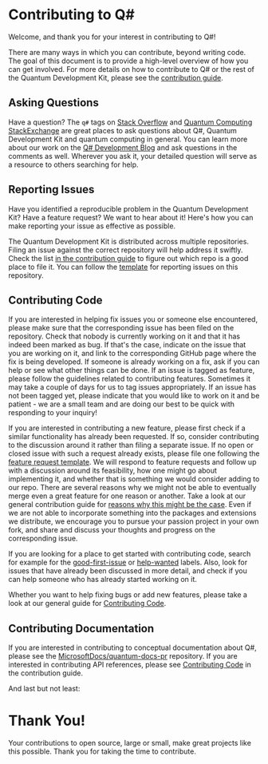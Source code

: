 # Contributing to Q#

Welcome, and thank you for your interest in contributing to Q#!

There are many ways in which you can contribute, beyond writing code. The goal of this document is to provide a high-level overview of how you can get involved.
For more details on how to contribute to Q# or the rest of the Quantum Development Kit, please see the [contribution guide](https://docs.microsoft.com/quantum/contributing/).

## Asking Questions

Have a question? The `q#` tags on [Stack Overflow](https://stackoverflow.com/questions/tagged/q%23) and [Quantum Computing StackExchange](https://quantumcomputing.stackexchange.com/questions/tagged/q%23) are great places to ask questions about Q#, Quantum Development Kit and quantum computing in general.
You can learn more about our work on the [Q# Development Blog](https://devblogs.microsoft.com/qsharp/) and ask questions in the comments as well.
Wherever you ask it, your detailed question will serve as a resource to others searching for help.

## Reporting Issues

Have you identified a reproducible problem in the Quantum Development Kit?
Have a feature request?
We want to hear about it!
Here's how you can make reporting your issue as effective as possible.

The Quantum Development Kit is distributed across multiple repositories. Filing an issue against the correct repository will help address it swiftly. Check the list [in the contribution guide](https://docs.microsoft.com/quantum/contributing/#where-do-contributions-go) to figure out which repo is a good place to file it.
You can follow the [template](https://github.com/microsoft/qsharp-runtime/issues/new?assignees=&labels=bug&template=bug_report.md&title=) for reporting issues on this repository. 


## Contributing Code

If you are interested in helping fix issues you or someone else encountered, 
please make sure that the corresponding issue has been filed on the repository. 
Check that nobody is currently working on it and that it has indeed been marked as bug. 
If that's the case, indicate on the issue that you are working on it, 
and link to the corresponding GitHub page where the fix is being developed. 
If someone is already working on a fix, ask if you can help or see what other things can be done.
If an issue is tagged as feature, please follow the guidelines related to contributing features. 
Sometimes it may take a couple of days for us to tag issues appropriately. 
If an issue has not been tagged yet, please indicate that you would like to work on it and be patient - 
we are a small team and are doing our best to be quick with responding to your inquiry!

If you are interested in contributing a new feature, 
please first check if a similar functionality has already been requested. 
If so, consider contributing to the discussion around it rather than filing a separate issue.
If no open or closed issue with such a request already exists, 
please file one following the [feature request template](https://github.com/microsoft/qsharp-runtime/issues/new?assignees=&labels=feature&template=feature_request.md&title=). 
We will respond to feature requests and follow up with a discussion around its feasibility, 
how one might go about implementing it, and whether that is something we would consider adding to our repo. 
There are several reasons why we might not be able to eventually merge even a great feature for one reason or another. 
Take a look at our general contribution guide for [reasons why this might be the case](https://docs.microsoft.com/quantum/contributing/code#when-well-reject-a-pull-request). 
Even if we are not able to incorporate something into the packages and extensions we distribute, 
we encourage you to pursue your passion project in your own fork, 
and share and discuss your thoughts and progress on the corresponding issue. 

If you are looking for a place to get started with contributing code, 
search for example for the [good-first-issue](https://github.com/microsoft/qsharp-runtime/labels/good%20first%20issue) or [help-wanted](https://github.com/microsoft/qsharp-runtime/labels/help%20wanted) labels. 
Also, look for issues that have already been discussed in more detail, 
and check if you can help someone who has already started working on it. 

Whether you want to help fixing bugs or add new features, please take a look at our general guide for [Contributing Code](https://docs.microsoft.com/quantum/contributing/code).

## Contributing Documentation

If you are interested in contributing to conceptual documentation about Q#, please see the [MicrosoftDocs/quantum-docs-pr](https://github.com/MicrosoftDocs/quantum-docs-pr) repository.
If you are interested in contributing API references, please see [Contributing Code](https://docs.microsoft.com/quantum/contributing/code) in the contribution guide.

And last but not least:

# Thank You!

Your contributions to open source, large or small, make great projects like this possible.
Thank you for taking the time to contribute.
